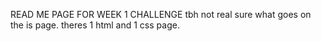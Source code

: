 READ ME PAGE FOR WEEK 1 CHALLENGE
    tbh not real sure what goes on the is page.
    theres 1 html and 1 css page.
    
